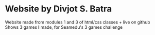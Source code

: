 # Website by Divjot S. Batra
Website made from modules 1 and 3 of html/css classes + live on github <br> Shows 3 games I made, for Seamedu's 3 games challenge
